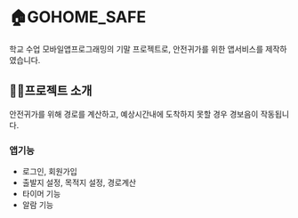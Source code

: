 # 🏠GOHOME_SAFE
학교 수업 모바일앱프로그래밍의 기말 프로젝트로, 안전귀가를 위한 앱서비스를 제작하였습니다.


## 👩‍💻프로젝트 소개
안전귀가를 위해 경로를 계산하고, 예상시간내에 도착하지 못할 경우 경보음이 작동됩니다.


### 앱기능
- 로그인, 회원가입
- 출발지 설정, 목적지 설정, 경로계산
- 타이머 기능
- 알람 기능
